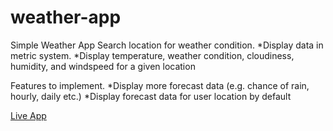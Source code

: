 # weather-app
Simple Weather App
  Search location for weather condition.
    *Display data in metric system.
    *Display temperature, weather condition, cloudiness, humidity, and windspeed for a given location
   
  Features to implement.
    *Display more forecast data (e.g. chance of rain, hourly, daily etc.)
    *Display forecast data for user location by default
    
[Live App](https://basteoble.github.io/weather-app/)
  
